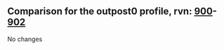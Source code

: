 ## Comparison for the outpost0 profile, rvn: [900](https://github.com/PRO100KatYT/FortniteProfileRevisions/tree/main/profiles/outpost0/900%20outpost0.json)-[902](https://github.com/PRO100KatYT/FortniteProfileRevisions/tree/main/profiles/outpost0/902%20outpost0.json)

No changes
